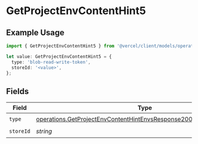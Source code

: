 # GetProjectEnvContentHint5

## Example Usage

```typescript
import { GetProjectEnvContentHint5 } from '@vercel/client/models/operations';

let value: GetProjectEnvContentHint5 = {
  type: 'blob-read-write-token',
  storeId: '<value>',
};
```

## Fields

| Field     | Type                                                                                                                                                           | Required           | Description |
| --------- | -------------------------------------------------------------------------------------------------------------------------------------------------------------- | ------------------ | ----------- |
| `type`    | [operations.GetProjectEnvContentHintEnvsResponse200ApplicationJSONType](../../models/operations/getprojectenvcontenthintenvsresponse200applicationjsontype.md) | :heavy_check_mark: | N/A         |
| `storeId` | _string_                                                                                                                                                       | :heavy_check_mark: | N/A         |
